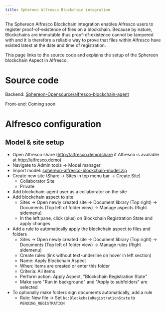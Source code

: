 ```yaml
---
title: Sphereon Alfresco Blockchain integration
---
```


The Sphereon Alfresco Blockchain integration enables Alfresco users to register proof-of-existence of files on a blockchain. Because by nature, Blockchains are immutable thus proof-of-existence cannot be tampered with and it is therefore a reliable way to prove that files within Alfresco have existed latest at the date and time of registration.

This page links to the source code and explains the setup of the Sphereon blockchain Aspect in Alfresco.

# Source code

Backend: [Sphereon-Opensource/alfresco-blockchain-agent](https://github.com/Sphereon-Opensource/alfresco-blockchain-agent)

Front-end: Coming soon

# Alfresco configuration

## Model & site setup

- Open Alfresco share (http://alfresco.demo/share if Alfresco is available at http://alfresco.demo)
- Navigate to Admin tools → Model manager
- Import model: [sphereon-alfresco-blockchain-model.zip](model/sphereon-alfresco-blockchain-model.zip)
- Create new site (Share → Sites in top menu bar → Create Site)
  + Collaborator Site
  + Private
- Add blockchain-agent user as a collaborator on the site
- Add blockchain aspect to site
  + Sites → Open newly created site → Document library (Top right) → Documents (Top left of folder view) → Manage aspects (Right sidemenu)
  + In the left pane, click (plus) on Blockchain Registration State and apply changes
- Add a rule to automatically apply the blockchain aspect to files and folders
  + Sites → Open newly created site → Document library (Top right) → Documents (Top left of folder view) → Manage rules (Right sidemenu)
  + Create rules (link without text-underline on hover in left section)
  + Name: Apply Blockchain Aspect
  + When: Items are created or enter this folder
  + Criteria: All items
  + Perform action: Apply Aspect, "Blockchain Registration State"
  + Make sure "Run in background" and "Apply to subfolders" are selected
- To optionally make folders sign documents automatically, add a rule
  + Rule: New file → Set `bc:BlockchainRegistrationState` to `PENDING_REGISTRATION`
